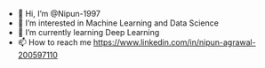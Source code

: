 - 👋 Hi, I’m @Nipun-1997
- 👀 I’m interested in Machine Learning and Data Science
- 🌱 I’m currently learning Deep Learning
- 📫 How to reach me https://www.linkedin.com/in/nipun-agrawal-200597110

<!---
Nipun-1997/Nipun-1997 is a ✨ special ✨ repository because its `README.md` (this file) appears on your GitHub profile.
You can click the Preview link to take a look at your changes.
--->
